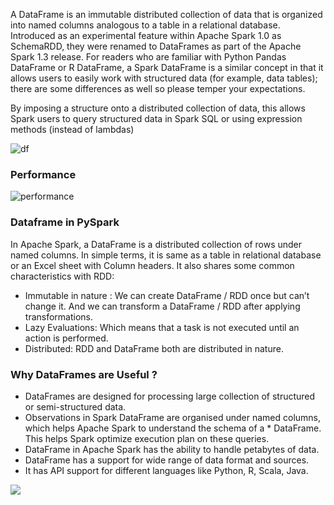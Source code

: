 A DataFrame is an immutable distributed collection of data that is organized into named columns analogous to a table in a relational database. Introduced as an experimental feature within Apache Spark 1.0 as SchemaRDD, they were renamed to DataFrames as part of the Apache Spark 1.3 release. For readers who are familiar with Python Pandas DataFrame or R DataFrame, a Spark DataFrame is a similar concept in that it allows users to easily work with structured data (for example, data tables); there are some differences as well so please temper your expectations.

By imposing a structure onto a distributed collection of data, this allows Spark users to query structured data in Spark SQL or using expression methods (instead of lambdas)

![df](https://www.safaribooksonline.com/library/view/learning-pyspark/9781786463708/graphics/B05793_03_02.jpg)

### Performance

![performance](https://www.safaribooksonline.com/library/view/learning-pyspark/9781786463708/graphics/B05793_03_03.jpg)

### Dataframe in PySpark

In Apache Spark, a DataFrame is a distributed collection of rows under named columns. In simple terms, it is same as a table in relational database or an Excel sheet with Column headers. It also shares some common characteristics with RDD:

* Immutable in nature : We can create DataFrame / RDD once but can’t change it. And we can transform a DataFrame / RDD  after applying transformations.
* Lazy Evaluations: Which means that a task is not executed until an action is performed.
* Distributed: RDD and DataFrame both are distributed in nature.

### Why DataFrames are Useful ?

* DataFrames are designed for processing large collection of structured or semi-structured data.
* Observations in Spark DataFrame are organised under named columns, which helps Apache Spark to understand the schema of a * DataFrame. This helps Spark optimize execution plan on these queries.
* DataFrame in Apache Spark has the ability to handle petabytes of data.
* DataFrame has a support for wide range of data format and sources.
* It has API support for different languages like Python, R, Scala, Java.
 
![](https://www.analyticsvidhya.com/wp-content/uploads/2016/10/DataFrame-in-Spark.png)